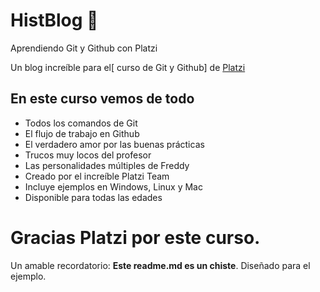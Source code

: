 # HistBlog 💚
Aprendiendo Git y Github con Platzi

Un blog increíble para el[ curso de Git y Github] de [Platzi](https://platzi.com/ "Platzi")

## En este curso vemos de todo
* Todos los comandos de Git
* El flujo de trabajo en Github
* El verdadero amor por las buenas prácticas
* Trucos muy locos del profesor
* Las personalidades múltiples de Freddy
* Creado por el increíble Platzi Team 
* Incluye ejemplos en Windows, Linux y Mac
* Disponible para todas las edades

# Gracias Platzi por este curso.

Un amable recordatorio: **Este readme.md es un chiste**.  Diseñado para el ejemplo.